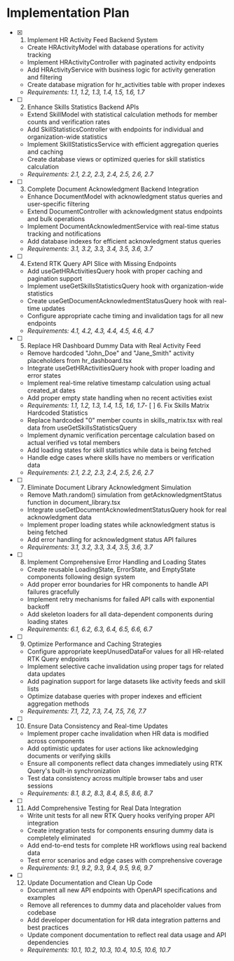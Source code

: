 # Implementation Plan

- [x] 1. Implement HR Activity Feed Backend System
  - Create HRActivityModel with database operations for activity tracking
  - Implement HRActivityController with paginated activity endpoints
  - Add HRActivityService with business logic for activity generation and filtering
  - Create database migration for hr_activities table with proper indexes
  - _Requirements: 1.1, 1.2, 1.3, 1.4, 1.5, 1.6, 1.7_

- [ ] 2. Enhance Skills Statistics Backend APIs
  - Extend SkillModel with statistical calculation methods for member counts and verification rates
  - Add SkillStatisticsController with endpoints for individual and organization-wide statistics
  - Implement SkillStatisticsService with efficient aggregation queries and caching
  - Create database views or optimized queries for skill statistics calculation
  - _Requirements: 2.1, 2.2, 2.3, 2.4, 2.5, 2.6, 2.7_

- [ ] 3. Complete Document Acknowledgment Backend Integration
  - Enhance DocumentModel with acknowledgment status queries and user-specific filtering
  - Extend DocumentController with acknowledgment status endpoints and bulk operations
  - Implement DocumentAcknowledmentService with real-time status tracking and notifications
  - Add database indexes for efficient acknowledgment status queries
  - _Requirements: 3.1, 3.2, 3.3, 3.4, 3.5, 3.6, 3.7_

- [ ] 4. Extend RTK Query API Slice with Missing Endpoints
  - Add useGetHRActivitiesQuery hook with proper caching and pagination support
  - Implement useGetSkillsStatisticsQuery hook with organization-wide statistics
  - Create useGetDocumentAcknowledmentStatusQuery hook with real-time updates
  - Configure appropriate cache timing and invalidation tags for all new endpoints
  - _Requirements: 4.1, 4.2, 4.3, 4.4, 4.5, 4.6, 4.7_

- [ ] 5. Replace HR Dashboard Dummy Data with Real Activity Feed
  - Remove hardcoded "John_Doe" and "Jane_Smith" activity placeholders from hr_dashboard.tsx
  - Integrate useGetHRActivitiesQuery hook with proper loading and error states
  - Implement real-time relative timestamp calculation using actual created_at dates
  - Add proper empty state handling when no recent activities exist
  - _Requirements: 1.1, 1.2, 1.3, 1.4, 1.5, 1.6, 1.7_- [ 
] 6. Fix Skills Matrix Hardcoded Statistics
  - Replace hardcoded "0" member counts in skills_matrix.tsx with real data from useGetSkillsStatisticsQuery
  - Implement dynamic verification percentage calculation based on actual verified vs total members
  - Add loading states for skill statistics while data is being fetched
  - Handle edge cases where skills have no members or verification data
  - _Requirements: 2.1, 2.2, 2.3, 2.4, 2.5, 2.6, 2.7_

- [ ] 7. Eliminate Document Library Acknowledgment Simulation
  - Remove Math.random() simulation from getAcknowledgmentStatus function in document_library.tsx
  - Integrate useGetDocumentAcknowledmentStatusQuery hook for real acknowledgment data
  - Implement proper loading states while acknowledgment status is being fetched
  - Add error handling for acknowledgment status API failures
  - _Requirements: 3.1, 3.2, 3.3, 3.4, 3.5, 3.6, 3.7_

- [ ] 8. Implement Comprehensive Error Handling and Loading States
  - Create reusable LoadingState, ErrorState, and EmptyState components following design system
  - Add proper error boundaries for HR components to handle API failures gracefully
  - Implement retry mechanisms for failed API calls with exponential backoff
  - Add skeleton loaders for all data-dependent components during loading states
  - _Requirements: 6.1, 6.2, 6.3, 6.4, 6.5, 6.6, 6.7_

- [ ] 9. Optimize Performance and Caching Strategies
  - Configure appropriate keepUnusedDataFor values for all HR-related RTK Query endpoints
  - Implement selective cache invalidation using proper tags for related data updates
  - Add pagination support for large datasets like activity feeds and skill lists
  - Optimize database queries with proper indexes and efficient aggregation methods
  - _Requirements: 7.1, 7.2, 7.3, 7.4, 7.5, 7.6, 7.7_

- [ ] 10. Ensure Data Consistency and Real-time Updates
  - Implement proper cache invalidation when HR data is modified across components
  - Add optimistic updates for user actions like acknowledging documents or verifying skills
  - Ensure all components reflect data changes immediately using RTK Query's built-in synchronization
  - Test data consistency across multiple browser tabs and user sessions
  - _Requirements: 8.1, 8.2, 8.3, 8.4, 8.5, 8.6, 8.7_

- [ ] 11. Add Comprehensive Testing for Real Data Integration
  - Write unit tests for all new RTK Query hooks verifying proper API integration
  - Create integration tests for components ensuring dummy data is completely eliminated
  - Add end-to-end tests for complete HR workflows using real backend data
  - Test error scenarios and edge cases with comprehensive coverage
  - _Requirements: 9.1, 9.2, 9.3, 9.4, 9.5, 9.6, 9.7_

- [ ] 12. Update Documentation and Clean Up Code
  - Document all new API endpoints with OpenAPI specifications and examples
  - Remove all references to dummy data and placeholder values from codebase
  - Add developer documentation for HR data integration patterns and best practices
  - Update component documentation to reflect real data usage and API dependencies
  - _Requirements: 10.1, 10.2, 10.3, 10.4, 10.5, 10.6, 10.7_